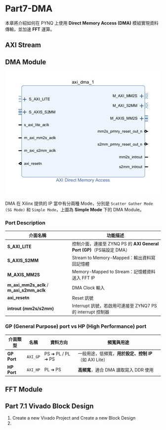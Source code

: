 # Part7-DMA

本章將介紹如何在 PYNQ 上使用 **Direct Memory Access (DMA)** 模組實現資料傳輸，並加速 **FFT** 運算。

## AXI Stream


## DMA Module

![DMA_Block](./png/DMA_Block.png)

DMA 在 Xilinx 提供的 IP 當中有分兩種 Mode，分別是 `Scatter Gather Mode (SG Mode)` 和 `Simple Mode`，上圖為 **Simple Mode** 下的 DMA Module。

### Port Description

| 介面名稱         | 功能描述 |
|------------------|----------|
| **S_AXI_LITE**   | 控制介面，連接至 ZYNQ PS 的 **AXI General Port (GP)**（PS端設定 DMA） |
| **S_AXIS_S2MM**  | Stream to Memory-Mapped：輸出資料寫回記憶體 |
| **M_AXIS_MM2S**  | Memory-Mapped to Stream：記憶體資料送入 FFT IP |
| **m_axi_mm2s_aclk** / **m_axi_s2mm_aclk** | DMA Clock 輸入 |
| **axi_resetn**   | Reset 訊號 |
| **introut (mm2s/s2mm)** | Interrupt 訊號，若啟用可連接至 ZYNQ7 PS 的 interrupt 控制器 |

### GP (General Purpose) port vs HP (High Performance) port

| 介面類型 | 名稱 | 資料方向 | 頻寬與用途 |
|---------|------|---------|-----------|
| **GP Port** | `AXI_GP` | PS ➜ PL / PL ➜ PS | 一般用途，低頻寬，**用於設定、控制 IP**（如 AXI Lite） |
| **HP Port** | `AXI_HP` | PL ➜ PS | **高頻寬**，適合 DMA 讀取寫入 DDR 使用 |

## FFT Module

## Part 7.1 Vivado Block Design

1. Create a new Vivado Project and Create a new Block Design
2. 